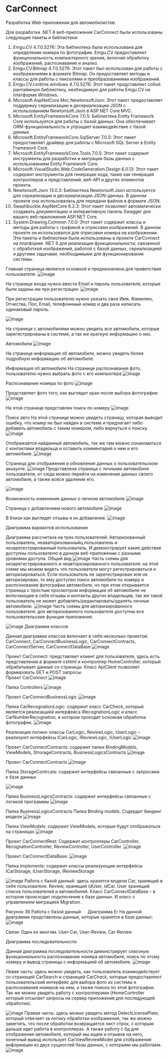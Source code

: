# CarConnect
Разработка Web-приложения для автомобилистов.

Для разработки .NET 6 веб-приложения CarConnect были использованы следующие пакеты и библиотеки:
1. Emgu.CV 4.7.0.5276: Эта библиотека была использована для определения номера по фотографии. Emgu.CV предоставляет функциональность компьютерного зрения, включая обработку изображений, распознавание и анализ.
2. Emgu.CV.Bitmap 4.7.0.5276: Этот пакет был использован для работы с изображениями в формате Bitmap. Он предоставляет методы и классы для работы с пикселями и преобразованиями изображений.
3. Emgu.CV.runtime.windows 4.7.0.5276: Этот пакет представляет собой рантаймную библиотеку, необходимую для работы Emgu.CV на платформе Windows.
4. Microsoft.AspNetCore.Mvc.NewtonsoftJson: Этот пакет предоставляет поддержку сериализации и десериализации JSON с использованием Newtonsoft.Json в ASP.NET Core MVC.
5. Microsoft.EntityFrameworkCore 7.0.5: Библиотека Entity Framework Core используется для работы с базой данных. Она обеспечивает ORM-функциональность и упрощает взаимодействие с базой данных.
6. Microsoft.EntityFrameworkCore.SqlServer 7.0.5: Этот пакет предоставляет драйвер для работы с Microsoft SQL Server в Entity Framework Core.
7. Microsoft.EntityFrameworkCore.Tools 7.0.5: Этот пакет содержит инструменты для разработки и миграции базы данных с использованием Entity Framework Core.
8. Microsoft.VisualStudio.Web.CodeGeneration.Design 6.0.13: Этот пакет содержит инструменты для генерации кода, такие как генерация контроллеров и представлений, веб-API и других элементов проекта.
9. Newtonsoft.Json 13.0.3: Библиотека Newtonsoft.Json используется для сериализации и десериализации JSON-данных. В данном проекте она использовалась для передачи файлов в формате JSON.
10. Swashbuckle.AspNetCore 6.2.3: Этот пакет позволяет автоматически создавать документацию и интерактивную панель Swagger для вашего веб-приложения ASP.NET Core.
11. System.Drawing.Common 7.0.0: Этот пакет содержит классы и методы для работы с графикой и отрисовки изображений. В данном проекте он использовался для отрисовки номера на изображении.
Эти пакеты и библиотеки были использованы в проекте CarConnect на платформе .NET 6 для реализации функциональности, связанной с обработкой изображений, работой с базой данных, сериализацией и другими задачами, необходимыми для функционирования системы.

Главная страница является основной и предназначена для приветствия пользователя. 
![image](https://github.com/BulatReznik/CarConnect-Pet-project/assets/90419704/fdf881ef-ee0a-4028-b820-94f7fdf2e10b)

На странице входа нужно ввести Email и пароль пользователя, которые были заданы им при регистрации.
![image](https://github.com/BulatReznik/CarConnect-Pet-project/assets/90419704/7da841b6-05e1-41bf-bc1e-1a355e157fc1)

При регистрации пользователю нужно указать свое Имя, Фамилию, Отчества, Пол, Email, телефоннный номер и два раза написать одинаковый пароль. 
 
![image](https://github.com/BulatReznik/CarConnect-Pet-project/assets/90419704/5b3e246b-7e4c-43b1-9bcb-bb3ae607c562)

На странице с автомобилями можно увидеть все автомобили, которые зарегистрированы в системе, а так же краткую информацию о них.
 
Автомобили
![image](https://github.com/BulatReznik/CarConnect-Pet-project/assets/90419704/5547caca-4525-44d6-b8c1-5d21e0becc37)

На странице информация об автомобиле, можно увидеть более подробную информацию об автомобиле.
 
Информация об автомобиле
На странице распознавания фото, пользователю нужно выбрать фото с его компьютера
![image](https://github.com/BulatReznik/CarConnect-Pet-project/assets/90419704/5951683b-90c1-49ca-87fa-0272dd075368)
 
Распознавание номера по фото
![image](https://github.com/BulatReznik/CarConnect-Pet-project/assets/90419704/f94574ba-5073-45a3-9078-f2a75c7e44e3)

Представляет фото того, как выглядит кран после выбора фотографии:
![image](https://github.com/BulatReznik/CarConnect-Pet-project/assets/90419704/dee0cf32-3c2c-4ea8-97c6-43840e23e7bd)

На этой странице представлен поиск по номеру
![image](https://github.com/BulatReznik/CarConnect-Pet-project/assets/90419704/02331271-3331-4ca1-93c8-4615febdfa26)
 
Поиск авто
На этой странице можно увидеть страницу, которая выводит ошибку, что номер не был найден в системе и предлагает либо добавить автомобиль с таким номером, либо вернуться к поиску. 
![image](https://github.com/BulatReznik/CarConnect-Pet-project/assets/90419704/a8f68b23-b7e7-4d60-bd79-346a7dcaa955)

Отображается найденный автомобиль, так же там можно ознакомиться с контактами владельца и оставить комментарий о нем и его автомобиле.
![image](https://github.com/BulatReznik/CarConnect-Pet-project/assets/90419704/019e5822-b6f0-42d7-a9f7-88995969e02d)

Страница для отображения и обновления данных о пользовательском аккаунте.
![image](https://github.com/BulatReznik/CarConnect-Pet-project/assets/90419704/1a145012-36e0-47db-ad83-aad76b03c824)
Представлена страница с личными автомобиля пользователя, от сюда можно перейти на изменение данных своего автомобиля, а также вовсе удаление его.
 
![image](https://github.com/BulatReznik/CarConnect-Pet-project/assets/90419704/716543f6-c1ba-40f2-9c46-16835937f28c)

Возможность изменения данных о личном автомобиле
![image](https://github.com/BulatReznik/CarConnect-Pet-project/assets/90419704/d3673958-a2a1-46ad-b503-4c294ce64850)

Страница с добавлением нового автомобиля
![image](https://github.com/BulatReznik/CarConnect-Pet-project/assets/90419704/7207b0ea-12e1-4713-bddd-f193caeb6361)

В близи как выглядят отзывы и их добавление.
![image](https://github.com/BulatReznik/CarConnect-Pet-project/assets/90419704/28d8b0a5-474e-4f41-bcc3-f99e119e1aa9)

Диаграмма вариантов использования 

Диаграмма рассчитана на трех пользователей: Авторизованный пользователь, неаваторизованныйц пользователь и незарегестрированный пользователь. И демонстрирует какие действия доступны пользователю в данном веб-приложении с разными уровнями доступа. 
Общий вид
![image](https://github.com/BulatReznik/CarConnect-Pet-project/assets/90419704/6b868759-3319-4a25-8fa5-8eb84dc1b086)
Часть схемы для незарегистрированного и неавторизированного пользователя: на этой схеме мы можем видеть что пользователи могут регестрироваться и авторизироваться. Если пользователь не зарегестрирован или не авторезирован, то ему доступен поиск автомобиля по номеру и распознование фотографии автомобиля, но при этом открывается страница с простым просмотром информации об автомобиле не включающие в себя отзывы и контакты других владельцев, так же такой пользователь не может добавлять/редактировать/удалять личные автомобили. 
![image](https://github.com/BulatReznik/CarConnect-Pet-project/assets/90419704/e6d0db49-64c7-4446-94b8-cdfe28e54378)
Часть схемы для авторизированного пользователя: для авторизованного пользователя доступны все пользовательские функции приложения.
 
![image](https://github.com/BulatReznik/CarConnect-Pet-project/assets/90419704/b46a927c-10f6-4215-b2ea-d6ae27dcdab3)
Диаграмма классов

Данная диаграмма классов включает в себя несколько проектов: CarConnect, CarConnectBusinessLogic, CarConnectContracts, CarConnectServer, CarConnectDataBase
![image](https://github.com/BulatReznik/CarConnect-Pet-project/assets/90419704/484ba005-b428-4134-abc6-e4429d422ce6)

Проект CarConnect: представляет клиент для пользователя, здесь есть представления в формате cshtml и контроллер HomeController, который обрабатывает данные со страницы. Класс ApiClient позволяет формировать GET и POST запросы:  
Проект CarConnect
![image](https://github.com/BulatReznik/CarConnect-Pet-project/assets/90419704/69ebdebb-861a-4a56-acaf-d830742c38f9)

Папка Controllers
![image](https://github.com/BulatReznik/CarConnect-Pet-project/assets/90419704/6de43f20-efe8-42fc-a426-afde4e3b0dc5)
 
Проект CarConnectBusinessLogic
![image](https://github.com/BulatReznik/CarConnect-Pet-project/assets/90419704/e257315e-ae2a-4ce6-922c-a6c3b1730f48)

Папка CarRecognationLogic: содержит класс CarCheck, который является реализацией интерфейса IRecognationLogic и класс CarNumberRecognation, в котором проходят основная обработка фотографии.
![image](https://github.com/BulatReznik/CarConnect-Pet-project/assets/90419704/f53ad283-f7a8-4b98-89b5-727bc9af91b8)

Реализация логики: классы CarLogic, ReviewLogic, UserLogic – реализуют интерфейсы ICarLogic, IReviewLogic, IUserLogic
![image](https://github.com/BulatReznik/CarConnect-Pet-project/assets/90419704/a3556377-ca1b-4f0f-b36e-71f2a6173db5)


Проект CarConnectContracts: содержит папки BindingModels, ViewModels, StrorageContracts, BusinessLogicsContracts
![image](https://github.com/BulatReznik/CarConnect-Pet-project/assets/90419704/878c8bd7-2324-49b9-b545-72549af04cd5)

 
Проект CarConnectContracts
![image](https://github.com/BulatReznik/CarConnect-Pet-project/assets/90419704/be6283cd-32e4-442a-9d8a-dd724d89e310)

Папка StorageContrcats: содержит интерфейсы связанные с запросами к базе данных

![image](https://github.com/BulatReznik/CarConnect-Pet-project/assets/90419704/b4fe9103-8c06-4b74-887d-3a1074a4cf08)

Папка BusinessLogicsContracts: содержит интерфейсы связанные с логикой программы
![image](https://github.com/BulatReznik/CarConnect-Pet-project/assets/90419704/3a81cf86-0c27-4435-bd7d-46d63d7f55cc)

Папка BusinessLogicsContracts
Папка Binding models: Содердит биндинг модели
![image](https://github.com/BulatReznik/CarConnect-Pet-project/assets/90419704/b4370b17-d271-4641-a29e-ea9a330e6cdf)

Папка ViewModels: содержит ViewModels, которые будут отображаться на страницах
![image](https://github.com/BulatReznik/CarConnect-Pet-project/assets/90419704/94cfb7b8-6291-4c77-b240-8b0de3b38a6b)

Проект CarConnectRest: Содержит  контроллеры CarController, RecognationController, ReviewController, UserController.
![image](https://github.com/BulatReznik/CarConnect-Pet-project/assets/90419704/03948488-4754-4905-a9e3-bc02ffeb9ac3)

Проект CarConnectDataBase: 
![image](https://github.com/BulatReznik/CarConnect-Pet-project/assets/90419704/6fe857d7-540b-41ff-93d5-81be8bbe43e4)

Папка Implements: содержит классы реализующие интерфейсы ICarStorage, IUserStorage, IReviewStorage
 
![image](https://github.com/BulatReznik/CarConnect-Pet-project/assets/90419704/3766f14d-0e66-488a-8b67-e13fc665abec)
Работа с базой данный: здесь хранятся модели Car, хранящий в себе пользователя. Review, хранящий idUser, idCar. User хранящий список пользователей и автомобилей. Класс CarConnectDataBase – в котором происходит подключение к базе данных. И класс с управлением миграцией Migration.

Рисунок 36 Работа с базой данный
 
Диаграмма Er
На данной диаграмме представлены данные, которые хранятся в базе данных:
![image](https://github.com/BulatReznik/CarConnect-Pet-project/assets/90419704/6d2645ce-e69f-444c-a7b3-7c6b88962da7)

Связи:
Один ко многим: User-Car, User-Review, Car-Review

Диаграмма последовательности

Данная диаграмма последовательности демонстрирует сквозную функциональность распознавание номера автомобиля, поиск по этому номеру и вывод страницы с информацией об автомобиле. 
![image](https://github.com/BulatReznik/CarConnect-Pet-project/assets/90419704/b0dcd262-3a09-41cb-9612-d452b48b87ad)

Левая часть: здесь можно увидеть, как пользователь взаимодействует со страницей CarSearch и страницей CarCheck, которые предоставляют пользовательский интерфейс для выбора фото из системы и распознавания номеров на нем, а также поиска по этой фотографии. Так же можно увидеть работу с контроллерами (HomeController который отсылает запросы на сервер приложения для последующей обработки).

![image](https://github.com/BulatReznik/CarConnect-Pet-project/assets/90419704/e19a2976-fac0-4bf2-b8a0-277fb6fc98e0)
Правая часть: здесь можно увидеть метод DetectLicensePlate, который отвечает за логику обработки изображения, так же можно заметить, что после обработки возвращается лист строк, с которым дальше идет работа в контроллерах. А также работу с бд для отображения автомобиля, который мы ищем и отзывов на него, конечный вывод использует CarViewReviewModel для отображения информации из двух сущностей базы данных, с которыми мы работаем. 
![image](https://github.com/BulatReznik/CarConnect-Pet-project/assets/90419704/fe90f415-d4ff-4946-bb41-870af1e24bb8)
